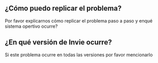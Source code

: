 ## ¿Cómo puedo replicar el problema?
Por favor explicarnos cómo replicar el problema paso a paso y enqué sistema opertivo ocurre?
## ¿En qué versión de Invie ocurre?
Si este problema ocurre en todas las versiones por favor mencionarlo
